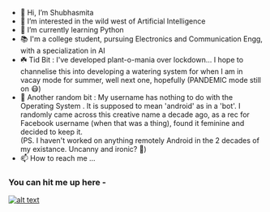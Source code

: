 - 👋 Hi, I’m Shubhasmita
- 👀 I’m interested in the wild west of Artificial Intelligence
- 🌱 I’m currently learning Python
- 📚 I'm a college student, pursuing Electronics and Communication Engg, with a specialization in AI
- ☘️ Tid Bit : I've developed plant-o-mania over lockdown... I hope to channelise this into developing a watering system for when I am in vacay mode for summer, well next one, hopefully (PANDEMIC mode still on 😷)
- 💭 Another random bit : My username has nothing to do with the Operating System . It is supposed to mean 'android' as in a 'bot'. I randomly came across this creative name a decade ago, as a rec for Facebook username (when that was a thing), found it feminine and decided to keep it.  
(PS. I haven't worked on anything remotely Android in the 2 decades of my existance. Uncanny and ironic? 🤷)
- 📫 How to reach me ...  

### You can hit me up here -
[![alt text][1.1]][1]

[1.1]: http://i.imgur.com/tXSoThF.png

[1]: http://www.twitter.com/

<!---
AnneDroidd/AnneDroidd is a ✨ special ✨ repository because its `README.md` (this file) appears on your GitHub profile.
You can click the Preview link to take a look at your changes.
--->

